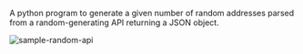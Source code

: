 A python program to generate a given number of random addresses parsed from a random-generating API returning a JSON object.

![sample-random-api](https://user-images.githubusercontent.com/88403902/191504757-1d5f9cbb-e5a9-4654-81be-f5903460079f.jpg)
